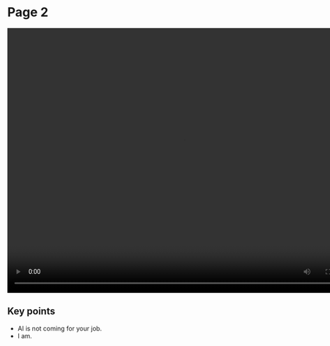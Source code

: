 # Page 2

<video width="800" height="600" controls>
  <source src="ai-test.mp4" type="video/mp4">
</video>

## Key points

- AI is not coming for your job.
- I am.
